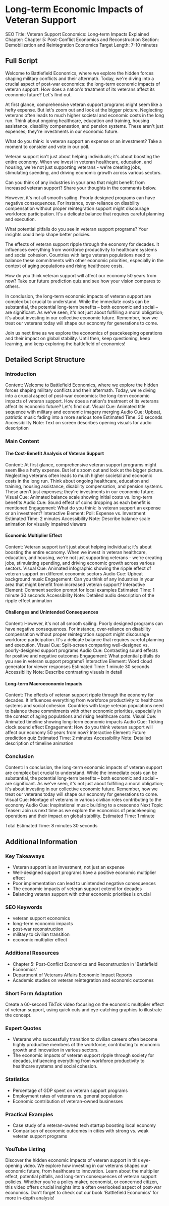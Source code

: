 # Long-term Economic Impacts of Veteran Support

SEO Title: Veteran Support Economics: Long-term Impacts Explained
Chapter: Chapter 5: Post-Conflict Economics and Reconstruction
Section: Demobilization and Reintegration Economics
Target Length: 7-10 minutes

## Full Script

Welcome to Battlefield Economics, where we explore the hidden forces shaping military conflicts and their aftermath. Today, we're diving into a crucial aspect of post-war economics: the long-term economic impacts of veteran support. How does a nation's treatment of its veterans affect its economic future? Let's find out.

At first glance, comprehensive veteran support programs might seem like a hefty expense. But let's zoom out and look at the bigger picture. Neglecting veterans often leads to much higher societal and economic costs in the long run. Think about ongoing healthcare, education and training, housing assistance, disability compensation, and pension systems. These aren't just expenses; they're investments in our economic future.

What do you think: Is veteran support an expense or an investment? Take a moment to consider and vote in our poll.

Veteran support isn't just about helping individuals; it's about boosting the entire economy. When we invest in veteran healthcare, education, and housing, we're not just supporting veterans - we're creating jobs, stimulating spending, and driving economic growth across various sectors.

Can you think of any industries in your area that might benefit from increased veteran support? Share your thoughts in the comments below.

However, it's not all smooth sailing. Poorly designed programs can have negative consequences. For instance, over-reliance on disability compensation without proper reintegration support might discourage workforce participation. It's a delicate balance that requires careful planning and execution.

What potential pitfalls do you see in veteran support programs? Your insights could help shape better policies.

The effects of veteran support ripple through the economy for decades. It influences everything from workforce productivity to healthcare systems and social cohesion. Countries with large veteran populations need to balance these commitments with other economic priorities, especially in the context of aging populations and rising healthcare costs.

How do you think veteran support will affect our economy 50 years from now? Take our future prediction quiz and see how your vision compares to others.

In conclusion, the long-term economic impacts of veteran support are complex but crucial to understand. While the immediate costs can be substantial, the potential long-term benefits – both economic and social – are significant. As we've seen, it's not just about fulfilling a moral obligation; it's about investing in our collective economic future. Remember, how we treat our veterans today will shape our economy for generations to come.

Join us next time as we explore the economics of peacekeeping operations and their impact on global stability. Until then, keep questioning, keep learning, and keep exploring the battlefield of economics!

## Detailed Script Structure

### Introduction

Content: Welcome to Battlefield Economics, where we explore the hidden forces shaping military conflicts and their aftermath. Today, we're diving into a crucial aspect of post-war economics: the long-term economic impacts of veteran support. How does a nation's treatment of its veterans affect its economic future? Let's find out.
Visual Cue: Animated title sequence with military and economic imagery merging
Audio Cue: Upbeat, patriotic music fading into a more serious tone
Estimated Time: 30 seconds
Accessibility Note: Text on screen describes opening visuals for audio description

### Main Content

#### The Cost-Benefit Analysis of Veteran Support

Content: At first glance, comprehensive veteran support programs might seem like a hefty expense. But let's zoom out and look at the bigger picture. Neglecting veterans often leads to much higher societal and economic costs in the long run. Think about ongoing healthcare, education and training, housing assistance, disability compensation, and pension systems. These aren't just expenses; they're investments in our economic future.
Visual Cue: Animated balance scale showing initial costs vs. long-term benefits
Audio Cue: Sound effect of coins dropping as each benefit is mentioned
Engagement: What do you think: Is veteran support an expense or an investment?
Interactive Element: Poll: Expense vs. Investment
Estimated Time: 2 minutes
Accessibility Note: Describe balance scale animation for visually impaired viewers

#### Economic Multiplier Effect

Content: Veteran support isn't just about helping individuals; it's about boosting the entire economy. When we invest in veteran healthcare, education, and housing, we're not just supporting veterans - we're creating jobs, stimulating spending, and driving economic growth across various sectors.
Visual Cue: Animated infographic showing the ripple effect of veteran support on different economic sectors
Audio Cue: Upbeat background music
Engagement: Can you think of any industries in your area that might benefit from increased veteran support?
Interactive Element: Comment section prompt for local examples
Estimated Time: 1 minute 30 seconds
Accessibility Note: Detailed audio description of the ripple effect animation

#### Challenges and Unintended Consequences

Content: However, it's not all smooth sailing. Poorly designed programs can have negative consequences. For instance, over-reliance on disability compensation without proper reintegration support might discourage workforce participation. It's a delicate balance that requires careful planning and execution.
Visual Cue: Split-screen comparing well-designed vs. poorly-designed support programs
Audio Cue: Contrasting sound effects for positive and negative outcomes
Engagement: What potential pitfalls do you see in veteran support programs?
Interactive Element: Word cloud generator for viewer responses
Estimated Time: 1 minute 30 seconds
Accessibility Note: Describe contrasting visuals in detail

#### Long-term Macroeconomic Impacts

Content: The effects of veteran support ripple through the economy for decades. It influences everything from workforce productivity to healthcare systems and social cohesion. Countries with large veteran populations need to balance these commitments with other economic priorities, especially in the context of aging populations and rising healthcare costs.
Visual Cue: Animated timeline showing long-term economic impacts
Audio Cue: Ticking clock sound effect
Engagement: How do you think veteran support will affect our economy 50 years from now?
Interactive Element: Future prediction quiz
Estimated Time: 2 minutes
Accessibility Note: Detailed description of timeline animation

### Conclusion

Content: In conclusion, the long-term economic impacts of veteran support are complex but crucial to understand. While the immediate costs can be substantial, the potential long-term benefits – both economic and social – are significant. As we've seen, it's not just about fulfilling a moral obligation; it's about investing in our collective economic future. Remember, how we treat our veterans today will shape our economy for generations to come.
Visual Cue: Montage of veterans in various civilian roles contributing to the economy
Audio Cue: Inspirational music building to a crescendo
Next Topic Teaser: Join us next time as we explore the economics of peacekeeping operations and their impact on global stability.
Estimated Time: 1 minute

Total Estimated Time: 8 minutes 30 seconds

## Additional Information

### Key Takeaways
- Veteran support is an investment, not just an expense
- Well-designed support programs have a positive economic multiplier effect
- Poor implementation can lead to unintended negative consequences
- The economic impacts of veteran support extend for decades
- Balancing veteran support with other economic priorities is crucial

### SEO Keywords
- veteran support economics
- long-term economic impacts
- post-war reconstruction
- military to civilian transition
- economic multiplier effect

### Additional Resources
- Chapter 5: Post-Conflict Economics and Reconstruction in 'Battlefield Economics'
- Department of Veterans Affairs Economic Impact Reports
- Academic studies on veteran reintegration and economic outcomes

### Short Form Adaptation
Create a 60-second TikTok video focusing on the economic multiplier effect of veteran support, using quick cuts and eye-catching graphics to illustrate the concept.

### Expert Quotes
- Veterans who successfully transition to civilian careers often become highly productive members of the workforce, contributing to economic growth and innovation in various sectors.
- The economic impacts of veteran support ripple through society for decades, influencing everything from workforce productivity to healthcare systems and social cohesion.

### Statistics
- Percentage of GDP spent on veteran support programs
- Employment rates of veterans vs. general population
- Economic contribution of veteran-owned businesses

### Practical Examples
- Case study of a veteran-owned tech startup boosting local economy
- Comparison of economic outcomes in cities with strong vs. weak veteran support programs

### YouTube Listing
Discover the hidden economic impacts of veteran support in this eye-opening video. We explore how investing in our veterans shapes our economic future, from healthcare to innovation. Learn about the multiplier effect, potential pitfalls, and long-term consequences of veteran support policies. Whether you're a policy maker, economist, or concerned citizen, this video offers crucial insights into a often overlooked aspect of post-war economics. Don't forget to check out our book 'Battlefield Economics' for more in-depth analysis!
